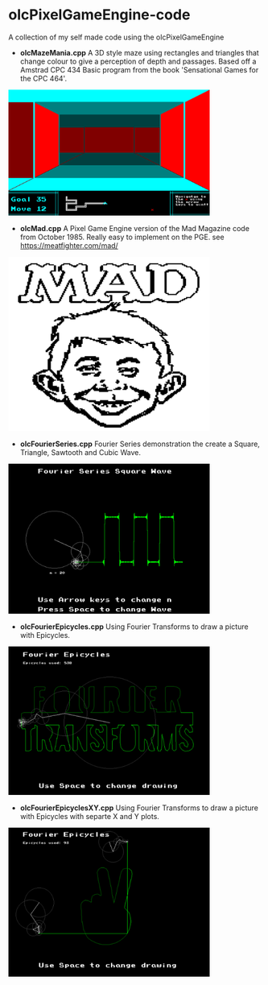 # olcPixelGameEngine-code
A collection of my self made code using the olcPixelGameEngine

- **olcMazeMania.cpp** A 3D style maze using rectangles and triangles that change colour to give a perception of depth and passages.  Based off a Amstrad CPC 434 Basic program from the book 'Sensational Games for the CPC 464'. 
<img src="/images/olcMazeMania.png" alt="olcMazeMania" width="400">

- **olcMad.cpp** A Pixel Game Engine version of the Mad Magazine code from October 1985.  Really easy to implement on the PGE.  see https://meatfighter.com/mad/
<img src="/images/olcMad.png" alt="olcMad" width="400">

- **olcFourierSeries.cpp** Fourier Series demonstration the create a Square, Triangle, Sawtooth and Cubic Wave.
<img src="/images/olcFourierSeries.png" alt="olcFourierSeries" width="400">

- **olcFourierEpicycles.cpp** Using Fourier Transforms to draw a picture with Epicycles.
<img src="/images/olcFourierEpicycles.png" alt="olcFourierEpicycles" width="400">

- **olcFourierEpicyclesXY.cpp** Using Fourier Transforms to draw a picture with Epicycles with separte X and Y plots.
<img src="/images/olcFourierEpicyclesXY.png" alt="olcFourierEpicyclesXY" width="400">

